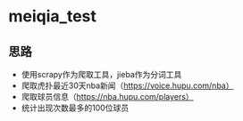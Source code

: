 # meiqia_test

## 思路
- 使用scrapy作为爬取工具，jieba作为分词工具
- 爬取虎扑最近30天nba新闻（https://voice.hupu.com/nba）
- 爬取球员信息（https://nba.hupu.com/players）
- 统计出现次数最多的100位球员
